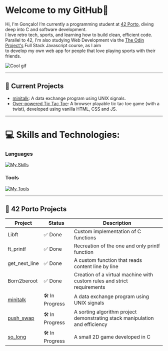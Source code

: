 #  Welcome to my GitHub👋
Hi, I'm Gonçalo! I’m currently a programming student at [42 Porto](https://www.42porto.com/), diving deep into C and software development.<br>
I love retro tech, sports, and learning how to build clean, efficient code.<br>
Parallel to 42, I'm also studying Web Development via the [The Odin Project's](https://www.theodinproject.com/) Full Stack Javascript course, as I aim<br>
to develop my own web app for people that love playing sports with their friends.

![Cool gif](https://github.com/goncalofgalmeida/goncalofgalmeida/blob/main/cool-gif.gif)

---

## 🚀 Current Projects

[//]: # ( - [push_swap] https://github.com/goncalofgalmeida/push_swap: A sorting algorithm project demonstrating stack manipulation and algorithmic efficiency.)
[//]: # ( - [so_long] https://github.com/goncalofgalmeida/so_long: A small 2D game developed in C.)
- [minitalk](https://github.com/goncalofgalmeida/minitalk): A data exchange program using UNIX signals.
- [Over-powered Tic Tac Toe](https://github.com/goncalofgalmeida/tic-tac-toe): A browser playable tic tac toe game (with a twist), developed using vanilla HTML, CSS and JS.

---

# 💻 Skills and Technologies:
### Languages
[![My Skills](https://skillicons.dev/icons?i=c,js,html,css)](https://skillicons.dev)
### Tools
[![My Tools](https://skillicons.dev/icons?i=arduino,git,aws,heroku,supabase,cloudflare,vscode,vim,ps,ai,notion)](https://skillicons.dev)

---

## 🏫 42 Porto Projects
| Project       | Status    | Description                          |
|---------------|-----------|--------------------------------------|
| Libft         | ✅ Done   | Custom implementation of C functions |
| ft_printf     | ✅ Done   | Recreation of the one and only printf function |
| get_next_line | ✅ Done   | A custom function that reads content line by line |
| Born2beroot   | ✅ Done   | Creation of a virtual machine with custom rules and strict requirements |
| [minitalk](https://github.com/goncalofgalmeida/minitalk)   | 🛠️ In Progress | A data exchange program using UNIX signals |
| [push_swap](https://github.com/goncalofgalmeida/push_swap) | 🛠️ In Progress | A sorting algorithm project demonstrating stack manipulation and efficiency |
| [so_long](https://github.com/goncalofgalmeida/so_long)     | 🛠️ In Progress | A small 2D game developed in C |
